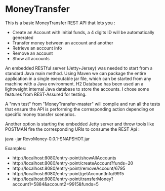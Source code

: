 # MoneyTransfer


This is a basic MoneyTransfer REST API that lets you :
- Create an Account with initial funds, a 4 digits ID will be automatically generated
- Transfer money between an account and another
- Retrieve an account info
- Remove an account
- Show all accounts

An embedded RESTful server (Jetty+Jersey) was needed to start from a standard Java main method. Using Maven we can package the entire application in a single executable jar file, which can be started from any machine with a Java environment. H2 Database has been used an a lightweight internal Java database to store the accounts.
I chose some features from REST-Assured for testing.

A "mvn test" from "MoneyTransfer-master" will compile and run all the tests that ensure the API is performing the corresponding action depending on specific money transfer scenarios.

Another option is starting the embedded Jetty server and throw tools like POSTMAN fire the corresponding URIs to consume the REST Api :

java -jar RevoMoney-0.0.1-SNAPSHOT.jar

Examples:

- http://localhost:8080/entry-point/showAllAccounts
- http://localhost:8080/entry-point/createAccount?funds=20
- http://localhost:8080/entry-point/removeAccount/6795
- http://localhost:8080/entry-point/getAccountInfo/9915
- http://localhost:8080/entry-point/transferMoney?account1=5884&account2=9915&funds=5
